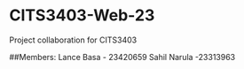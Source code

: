 # CITS3403-Web-23
Project collaboration for CITS3403

##Members:
Lance Basa - 23420659
Sahil Narula -23313963
